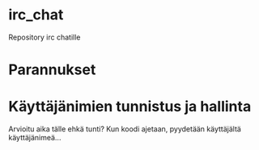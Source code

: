 # irc_chat
Repository irc chatille

# Parannukset

# Käyttäjänimien tunnistus ja hallinta
Arvioitu aika tälle ehkä tunti?
Kun koodi ajetaan, pyydetään käyttäjältä käyttäjänimeä...

#
